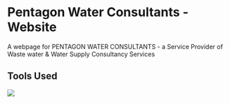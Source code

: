 # Pentagon Water Consultants - Website
A webpage for PENTAGON WATER CONSULTANTS - a Service Provider of Waste water &amp; Water Supply Consultancy Services

## Tools Used
![](https://img.shields.io/badge/1.-python--v3.6-blue)